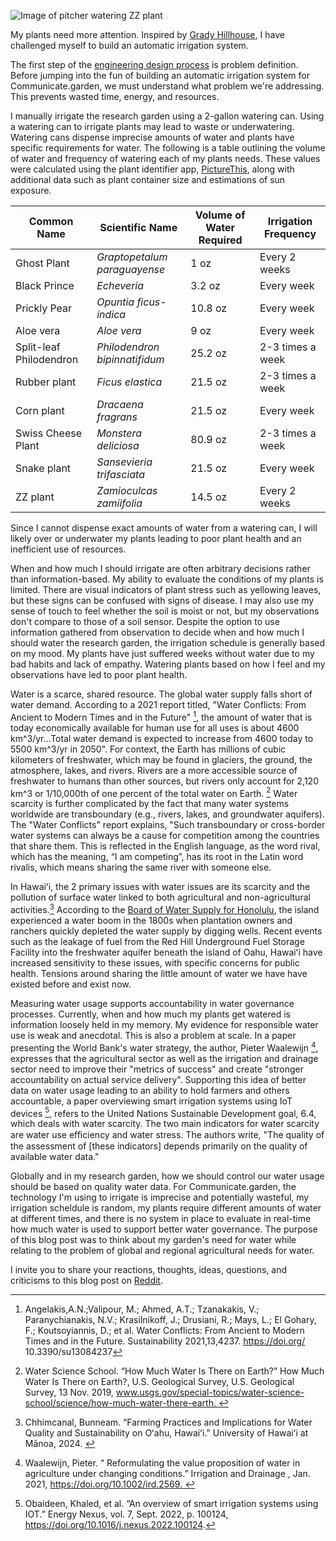 ![Image of pitcher watering ZZ plant](/assets/water.gif)


My plants need more attention. Inspired by [Grady Hillhouse](https://www.youtube.com/watch?v=O_Q1WKCtWiA),  I have challenged myself to build an automatic irrigation system.

 The first step of the [engineering design process](https://www.youtube.com/watch?v=MFGg1calQ6k) is problem definition. Before jumping into the fun of building an automatic irrigation system for Communicate.garden, we must understand what problem we're addressing. This prevents wasted time, energy, and resources. 

I manually irrigate the research garden using a 2-gallon watering can. Using a watering can to irrigate plants may lead to waste or underwatering. Watering cans dispense imprecise amounts of water and plants have specific requirements for water. The following is a table outlining the volume of water and frequency of watering each of my plants needs. These values were calculated using the plant identifier app, [PictureThis](https://www.picturethisai.com), along with additional data such as plant container size and estimations of sun exposure.

| Common Name   | Scientific Name | Volume of Water Required |  Irrigation Frequency|
| -------- | ------- | -------- | ------- |
| Ghost Plant  | *Graptopetalum paraguayense*    | 1 oz | Every 2 weeks |
| Black Prince | *Echeveria*     | 3.2 oz | Every week |
| Prickly Pear | *Opuntia ficus-indica* | 10.8 oz | Every week |
| Aloe vera | *Aloe vera*     | 9 oz | Every week |
| Split-leaf Philodendron | *Philodendron bipinnatifidum*     | 25.2 oz | 2-3 times a week |
| Rubber plant    | *Ficus elastica* | 21.5 oz | 2-3 times a week |
| Corn plant    | *Dracaena fragrans* |21.5 oz | Every week |
| Swiss Cheese Plant |*Monstera deliciosa* | 80.9 oz | 2-3 times a week |
| Snake plant |*Sansevieria trifasciata* | 21.5 oz | Every week |
| ZZ plant |*Zamioculcas zamiifolia* | 14.5 oz | Every 2 weeks |

Since I cannot dispense exact amounts of water from a watering can, I will likely over or underwater my plants leading to poor plant health and an inefficient use of resources. 

When and how much I should irrigate are often arbitrary decisions rather than information-based. My ability to evaluate the conditions of my plants is limited. There are visual indicators of plant stress such as yellowing leaves, but these signs can be confused with signs of disease. I may also use my sense of touch to feel whether the soil is moist or not, but my observations don't compare to those of a soil sensor.  Despite the option to use information gathered from observation to decide when and how much I should water the research garden, the irrigation schedule is generally based on my mood. My plants have just suffered weeks without water due to my bad habits and lack of empathy. Watering plants based on how I feel and my observations have led to poor plant health. 

Water is a scarce, shared resource. The global water supply falls short of water demand. According to a 2021 report titled, "Water Conflicts: From Ancient to Modern Times and in the Future" [^1],  the amount of water that is today economically available for human use for all uses is about 4600 km^3/yr...Total water demand is expected to increase from 4600 today to 5500 km^3/yr in 2050". For context, the Earth has millions of cubic kilometers of freshwater, which may be found in glaciers, the ground, the atmosphere, lakes, and rivers. Rivers are a more accessible source of freshwater to humans than other sources, but rivers only account for 2,120 km^3 or 1/10,000th of one percent of the total water on Earth. [^2] Water scarcity is further complicated by the fact that many water systems worldwide are transboundary (e.g., rivers, lakes, and groundwater aquifers). The "Water Conflicts" report explains, "Such transboundary or cross-border water systems can always be a cause for competition among the countries that share them. This is reflected in the English language, as the word rival, which has the meaning, “I am competing”, has its root in the Latin word rivalis, which means sharing the same river with someone else.

In Hawaiʻi, the 2 primary issues with water issues are its scarcity and the pollution of surface water linked to both agricultural and non-agricultural activities.[^3] According to the [Board of Water Supply for Honolulu](https://www.boardofwatersupply.com/water-resources/oahu-water-history), the island experienced a water boom in the 1800s when plantation owners and ranchers quickly depleted the water supply by digging wells. Recent events such as the leakage of fuel from the Red Hill Underground Fuel Storage Facility into the freshwater aquifer beneath the island of Oahu, Hawaiʻi have increased sensitivity to these issues, with specific concerns for public health. Tensions around sharing the little amount of water we have have existed before and exist now. 

Measuring water usage supports accountability in water governance processes.  Currently, when and how much my plants get watered is information loosely held in my memory. My evidence for responsible water use is weak and anecdotal. This is also a problem at scale. In a paper presenting the World Bank's water strategy, the author, Pieter Waalewijn [^4], expresses that the agricultural sector as well as the irrigation and drainage sector need to improve their "metrics of success" and create "stronger accountability on actual service delivery". Supporting this idea of better data on water usage leading to an ability to hold farmers and others accountable, a paper overviewing smart irrigation systems using IoT devices [^5], refers to the United Nations Sustainable Development goal, 6.4, which deals with water scarcity. The two main indicators for water scarcity are water use eﬃciency and water stress. The authors write, "The quality of the assessment of [these indicators] depends primarily on the quality of available water data."

Globally and in my research garden, how we should control our water usage should be based on quality water data. For Communicate.garden, the technology I'm using to irrigate is imprecise and potentially wasteful, my irrigation scheldule is random, my plants require different amounts of water at different times, and there is no system in place to evaluate in real-time how much water is used to support better water governance. The purpose of this blog post was to think about my garden's need for water while relating to the problem of global and regional agricultural needs for water. 
 
I invite you to share your reactions, thoughts, ideas, questions, and criticisms to this blog post on [Reddit](https://www.reddit.com/u/aguadulce0000/s/mfJIrht4FI). 

[^1]: Angelakis,A.N.;Valipour, M.; Ahmed, A.T.; Tzanakakis, V.; Paranychianakis, N.V.; Krasilnikoff, J.; Drusiani, R.; Mays, L.; El Gohary, F.; Koutsoyiannis, D.; et al. Water Conflicts: From Ancient to Modern Times and in the Future. Sustainability 2021,13,4237. https://doi.org/ 10.3390/su13084237
[^2]: Water Science School. “How Much Water Is There on Earth?” How Much Water Is There on Earth?, U.S. Geological Survey, U.S. Geological Survey, 13 Nov. 2019, www.usgs.gov/special-topics/water-science-school/science/how-much-water-there-earth. 
[^3]: Chhimcanal, Bunneam. “Farming Practices and Implications for Water Quality and Sustainability on Oʻahu, Hawaiʻi.” University of Hawaiʻi at Mānoa, 2024. 
[^4]: Waalewijn, Pieter. “ Reformulating the value proposition of water in agriculture under changing conditions.” Irrigation and Drainage , Jan. 2021, https://doi.org/10.1002/ird.2569. 
[^5]: Obaideen, Khaled, et al. “An overview of smart irrigation systems using IOT.” Energy Nexus, vol. 7, Sept. 2022, p. 100124, https://doi.org/10.1016/j.nexus.2022.100124.
